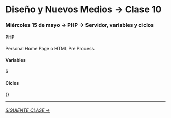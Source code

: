 # Diseño y Nuevos Medios → Clase 10 

### Miércoles 15 de mayo → PHP → Servidor, variables y ciclos

#### PHP

Personal Home Page o HTML Pre Process.

#### Variables

$

#### Ciclos

{}

- - - - - - - 

###### [SIGUIENTE CLASE →](https://github.com/profesorfaco/dno037-2019/tree/gh-pages/clase-11)
